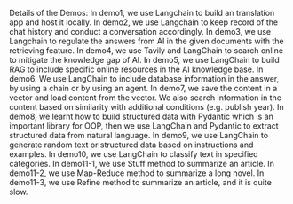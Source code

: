 Details of the Demos:
In demo1, we use Langchain to build an translation app and host it locally.
In demo2, we use Langchain to keep record of the chat history and conduct a conversation accordingly.
In demo3, we use Langchain to regulate the answers from AI in the given documents with the retrieving feature.
In demo4, we use Tavily and LangChain to search online to mitigate the knowledge gap of AI.
In demo5, we use LangChain to build RAG to include specific online resources in the AI knowledge base.
In demo6. We use LangChain to include database information in the answer, by using a chain or by using an agent.
In demo7, we save the content in a vector and load content from the vector. We also search information in the content based on similarity with additional conditions (e.g. publish year).
In demo8, we learnt how to build structured data with Pydantic which is an important library for OOP, then we use LangChain and Pydantic to extract structured data from natural language.
In demo9, we use LangChain to generate random text or structured data based on instructions and examples.
In demo10, we use LangChain to classify text in specified categories.
In demo11-1, we use Stuff method to summarize an article.
In demo11-2, we use Map-Reduce method to summarize a long novel.
In demo11-3, we use Refine method to summarize an article, and it is quite slow.

